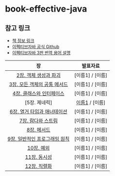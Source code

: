 # book-effective-java



## 참고 링크
- [책 정보 링크](https://www.aladin.co.kr/shop/wproduct.aspx?ItemId=171196410)
- [이펙티브자바 공식 Github](https://github.com/WegraLee/effective-java-3e-source-code)
- [이펙티브자바 3판 번역 용어 설명](https://docs.google.com/document/d/1Nw-_FJKre9x7Uy6DZ0NuAFyYUCjBPCpINxqrP0JFuXk/edit)







| 장 | 발표자료
:---: | :---:
[2장. 객체 생성과 파괴](https://github.com/effectiveJava-study/book-effective-java/issues/9)| [이름1] / [이름] 
[3장. 모든 객체의 공통 메서드](https://github.com/effectiveJava-study/book-effective-java/issues/10) | [이름1] / [이름] 
[4장. 클래스와 인터페이스](https://github.com/effectiveJava-study/book-effective-java/issues/11) | [이름1] / [이름] 
[5장. 제네릭] |[이름1](https://github.com/effectiveJava-study/book-effective-java/issues/12) / [이름] 
[6장. 열거 타입과 애너테이션](https://github.com/effectiveJava-study/book-effective-java/issues/13) | [이름1] / [이름] 
[7장. 람다와 스트림](https://github.com/effectiveJava-study/book-effective-java/issues/3) | [이름1] / [이름] 
[8장. 메서드](https://github.com/effectiveJava-study/book-effective-java/issues/4) |  [이름1] / [이름] 
[9장. 일반적인 프로그래밍 원칙](https://github.com/effectiveJava-study/book-effective-java/issues/5) | [이름1] / [이름] 
[10장. 예외](https://github.com/effectiveJava-study/book-effective-java/issues/6) | [이름1] / [이름] 
[11장. 동시성](https://github.com/effectiveJava-study/book-effective-java/issues/7) | [이름1] / [이름] 
[12장. 직렬화](https://github.com/effectiveJava-study/book-effective-java/issues/8) | [이름1] / [이름] 


